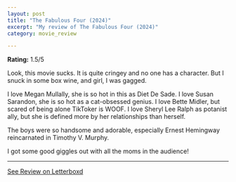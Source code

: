 ```yaml
---
layout: post
title: "The Fabulous Four (2024)"
excerpt: "My review of The Fabulous Four (2024)"
category: movie_review

---
```


**Rating:** 1.5/5

Look, this movie sucks. It is quite cringey and no one has a character. But I snuck in some box wine, and girl, I was gagged.

I love Megan Mullally, she is so hot in this as Diet De Sade. I love Susan Sarandon, she is so hot as a cat-obsessed genius. I love Bette Midler, but scared of being alone TikToker is WOOF. I love Sheryl Lee Ralph as potanist ally, but she is defined more by her relationships than herself.

The boys were so handsome and adorable, especially Ernest Hemingway reincarnated in Timothy V. Murphy.

I got some good giggles out with all the moms in the audience!

<hr>

[See Review on Letterboxd](https://boxd.it/70jC5H)
